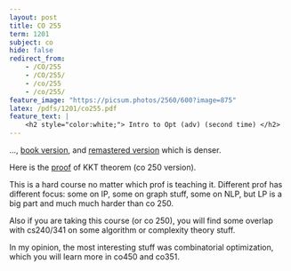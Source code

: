 ```yaml
---
layout: post
title: CO 255
term: 1201
subject: co
hide: false
redirect_from:
    - /CO/255
    - /CO/255/
    - /co/255
    - /co/255/
feature_image: "https://picsum.photos/2560/600?image=875"
latex: /pdfs/1201/co255.pdf
feature_text: |
    <h2 style="color:white;"> Intro to Opt (adv) (second time) </h2>
---
```


..., [book version](/pdfs/1201/co255_book.pdf), and [remastered version](/pdfs/1201/co255_remastered.pdf) which is denser.

Here is the [proof](/pdfs/1201/KKT-theorem.pdf) of KKT theorem (co 250 version).

This is a hard course no matter which prof is teaching it. Different prof has different focus: some on IP, some on graph stuff, some on NLP, but LP is a big part and much much harder than co 250.

Also if you are taking this course (or co 250), you will find some overlap with cs240/341 on some algorithm or complexity theory stuff.

In my opinion, the most interesting stuff was combinatorial optimization, which you will learn more in co450 and co351.
